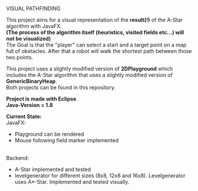 VISUAL PATHFINDING

This project aims for a visual representation of the **result(!)** of the A-Star algorithm with JavaFX. <br>**(The process of the algorithm itself (heuristics, visited fields etc...) will not be visualized)**<br>
The Goal is that the "player" can select a start and a target point on a map full of obstacles.
After that a robot will walk the shortest path between those two points.

This project uses a slightly modified version of <b>2DPlayground</b> which includes the A-Star algorithm that uses a slightly modified version of <b>GenericBinaryHeap</b>.<br>
Both projects can be found in this repository.

**Project is made with Eclipse**<br>
**Java-Version = 1.8**<br>

**Current State:**<br>
JavaFX:<br>
- Playground can be rendered<br>
- Mouse following field marker implemented

<br>Backend:<br>
- A-Star implemented and tested<br>
- levelgenerator for different sizes (8x8, 12x8 and 16x8). Levelgenerator uses A*-Star. Implemented and tested visually.





